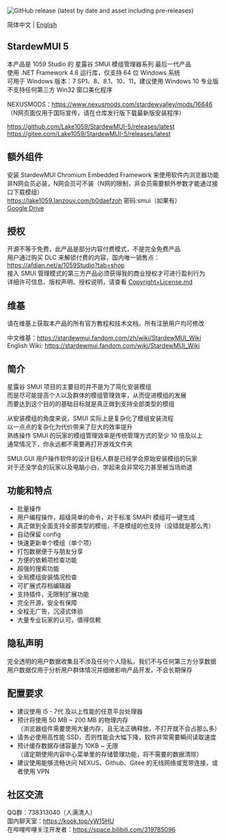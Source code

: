 ![GitHub release (latest by date and asset including pre-releases)](https://img.shields.io/github/downloads-pre/Lake1059/StardewMUI-5/latest/StardewMUI.5.Installer.exe?color=blue&label=最新版本下载数量&style=flat-square)

简体中文 | [English](https://github.com/Lake1059/StardewMUI-5/blob/main/README_en.md)

## StardewMUI 5
本产品是 1059 Studio 的 星露谷 SMUI 模组管理器系列 最后一代产品  
使用 .NET Framework 4.8 运行库，仅支持 64 位 Windows 系统  
可用于 Windows 版本：7 SP1、8、8.1、10、11，建议使用 Windows 10 专业版  
不支持任何第三方 Win32 窗口美化程序

NEXUSMODS：https://www.nexusmods.com/stardewvalley/mods/16646
（N网页面仅用于国际宣传，请在仓库发行版下载最新版安装程序）

https://github.com/Lake1059/StardewMUI-5/releases/latest  
https://gitee.com/Lake1059/StardewMUI-5/releases/latest

## 额外组件
安装 StardewMUI Chromium Embedded Framework 来使用软件内浏览器功能  
非N网会员必装，N网会员可不装（N网的限制，非会员需要额外参数才能通过接口下载模组）  
https://lake1059.lanzouv.com/b0daefzoh 密码:smui（如果有）  
[Google Drive](https://drive.google.com/drive/folders/1UDZoHUOibIeFACRkn0ZI_DzaT_Zb4sA2?usp=sharing)

## 授权
开源不等于免费，此产品是部分内容付费模式，不是完全免费产品  
用户通过购买 DLC 来解锁付费的内容，国内唯一销售点：https://afdian.net/a/1059Studio?tab=shop  
接入 SMUI 管理模式的第三方产品必须获得我的商业授权才可进行盈利行为  
详细许可信息、版权声明、授权说明，请查看 [Copyright+License.md](https://github.com/Lake1059/StardewMUI-5/blob/main/Copyright+License.md)

## 维基
请在维基上获取本产品的所有官方教程和技术文档，所有注册用户均可修改

中文维基：https://stardewmui.fandom.com/zh/wiki/StardewMUI_Wiki  
English Wiki: https://stardewmui.fandom.com/wiki/StardewMUI_Wiki

## 简介
星露谷 SMUI 项目的主要目的并不是为了简化安装模组  
而是尽可能提高个人以及群体的模组管理效率，从而促进模组的发展  
而要达到这个目的的基础目标就是真正做到支持全部类型的模组

从安装模组的角度来说，SMUI 实际上是复杂化了模组安装流程  
以一点点的复杂化为代价带来了巨大的效率提升  
熟练操作 SMUI 的玩家的模组管理效率是传统管理方式的至少 10 倍及以上  
通常情况下，你永远都不需要再打开游戏文件夹

SMUI.GUI 用户操作软件的设计目标人群是已经学会原始安装模组的玩家  
对于还没学会的玩家以及电脑小白，学起来会非常吃力甚至被当场劝退

## 功能和特点
+ 批量操作
+ 用户编程操作，超级简单的命令，对于标准 SMAPI 模组可一键生成
+ 真正做到全面支持全部类型的模组，不是模组的也支持（没错就是那么秀）
+ 自动保留 config
+ 快速更新单个模组（单个项）
+ 打包数据便于与朋友分享
+ 方便的依赖项检查功能
+ 超强的搜索功能
+ 全局模组安装情况检查
+ 可扩展式存档编辑器
+ 支持插件，无限制扩展功能
+ 完全开源，安全有保障
+ 全程无广告，沉浸式体验
+ 大量专业玩家的认可，值得信赖

## 隐私声明
完全透明的用户数据收集且不涉及任何个人隐私，我们不与任何第三方分享数据  
用户数据仅用于分析用户群体情况并细微影响产品开发，不会长期保存

## 配置要求
+ 建议使用 i5 - 7代 及以上性能的任意平台处理器
+ 预计将使用 50 MB ~ 200 MB 的物理内存  
（浏览器组件需要使用大量内存，且无法正确释放，不打开就不会占那么多）  
+ 请务必使用高性能 SSD，否则性能会大幅下降，软件非常需要瞬间读取速度
+ 预计缓存数据存储容量为 10KB ~ 无限  
（请定期使用内容中心菜单里的存储管理功能，将不需要的数据清除）  
+ 建议使用能够流畅访问 NEXUS、Github、Gitee 的无线网络或宽带连接，或者使用 VPN

## 社区交流
QQ群：738313040（人满清人）  
国内聊天室：https://kook.top/yW15HU  
在哔哩哔哩关注开发者：https://space.bilibili.com/319785096